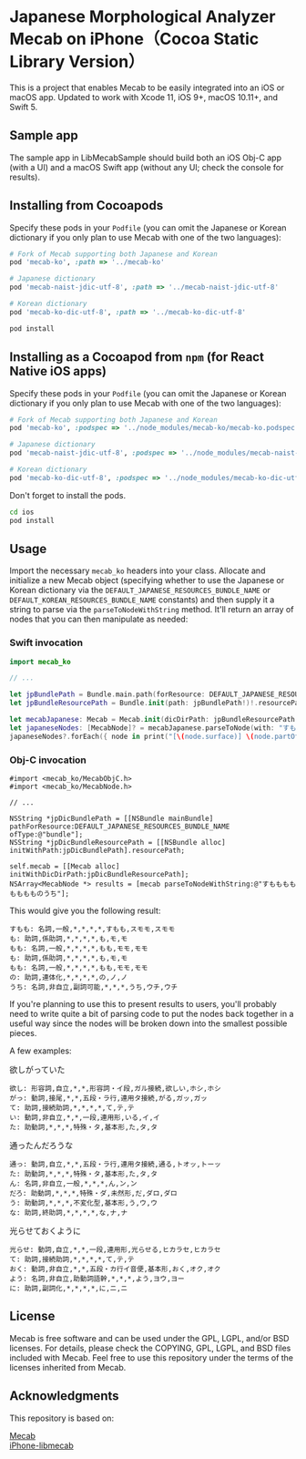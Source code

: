 # Japanese Morphological Analyzer Mecab on iPhone（Cocoa Static Library Version）

This is a project that enables Mecab to be easily integrated into an iOS or macOS app.
Updated to work with Xcode 11, iOS 9+, macOS 10.11+, and Swift 5.

## Sample app

The sample app in LibMecabSample should build both an iOS Obj-C app (with a UI) and a macOS Swift app (without any UI; check the console for results).

## Installing from Cocoapods

Specify these pods in your `Podfile` (you can omit the Japanese or Korean dictionary if you only plan to use Mecab with one of the two languages):

```ruby
# Fork of Mecab supporting both Japanese and Korean
pod 'mecab-ko', :path => '../mecab-ko'

# Japanese dictionary
pod 'mecab-naist-jdic-utf-8', :path => '../mecab-naist-jdic-utf-8'

# Korean dictionary
pod 'mecab-ko-dic-utf-8', :path => '../mecab-ko-dic-utf-8'
```

```sh
pod install
```

## Installing as a Cocoapod from `npm` (for React Native iOS apps)

Specify these pods in your `Podfile` (you can omit the Japanese or Korean dictionary if you only plan to use Mecab with one of the two languages):

```ruby
# Fork of Mecab supporting both Japanese and Korean
pod 'mecab-ko', :podspec => '../node_modules/mecab-ko/mecab-ko.podspec'

# Japanese dictionary
pod 'mecab-naist-jdic-utf-8', :podspec => '../node_modules/mecab-naist-jdic-utf-8/mecab-naist-jdic-utf-8.podspec'

# Korean dictionary
pod 'mecab-ko-dic-utf-8', :podspec => '../node_modules/mecab-ko-dic-utf-8/mecab-ko-dic-utf-8.podspec'
```

Don't forget to install the pods.

```sh
cd ios
pod install
```

## Usage

Import the necessary `mecab_ko` headers into your class. Allocate and initialize a new Mecab object (specifying whether to use the Japanese or Korean dictionary via the `DEFAULT_JAPANESE_RESOURCES_BUNDLE_NAME` or `DEFAULT_KOREAN_RESOURCES_BUNDLE_NAME` constants) and then supply it a string to parse via the `parseToNodeWithString` method. It'll return an array of nodes that you can then manipulate as needed:

### Swift invocation

```swift
import mecab_ko

// ...

let jpBundlePath = Bundle.main.path(forResource: DEFAULT_JAPANESE_RESOURCES_BUNDLE_NAME, ofType: "bundle")
let jpBundleResourcePath = Bundle.init(path: jpBundlePath!)!.resourcePath

let mecabJapanese: Mecab = Mecab.init(dicDirPath: jpBundleResourcePath!)
let japaneseNodes: [MecabNode]? = mecabJapanese.parseToNode(with: "すもももももももものうち")
japaneseNodes?.forEach({ node in print("[\(node.surface)] \(node.partOfSpeech ?? "*") \(node.originalForm ?? "*")") })
```

### Obj-C invocation

```objc
#import <mecab_ko/MecabObjC.h>
#import <mecab_ko/MecabNode.h>

// ...

NSString *jpDicBundlePath = [[NSBundle mainBundle] pathForResource:DEFAULT_JAPANESE_RESOURCES_BUNDLE_NAME ofType:@"bundle"];
NSString *jpDicBundleResourcePath = [[NSBundle alloc] initWithPath:jpDicBundlePath].resourcePath;

self.mecab = [[Mecab alloc] initWithDicDirPath:jpDicBundleResourcePath];
NSArray<MecabNode *> results = [mecab parseToNodeWithString:@"すもももももももものうち"];
```

This would give you the following result:

```
すもも: 名詞,一般,*,*,*,*,すもも,スモモ,スモモ  
も: 助詞,係助詞,*,*,*,*,も,モ,モ  
もも: 名詞,一般,*,*,*,*,もも,モモ,モモ  
も: 助詞,係助詞,*,*,*,*,も,モ,モ  
もも: 名詞,一般,*,*,*,*,もも,モモ,モモ  
の: 助詞,連体化,*,*,*,*,の,ノ,ノ  
うち: 名詞,非自立,副詞可能,*,*,*,うち,ウチ,ウチ
```

If you're planning to use this to present results to users, you'll probably need to write quite a bit of parsing code to put the nodes back together in a useful way since the nodes will be broken down into the smallest possible pieces.

A few examples:

欲しがっていた  
```
欲し: 形容詞,自立,*,*,形容詞・イ段,ガル接続,欲しい,ホシ,ホシ  
がっ: 動詞,接尾,*,*,五段・ラ行,連用タ接続,がる,ガッ,ガッ  
て: 助詞,接続助詞,*,*,*,*,て,テ,テ  
い: 動詞,非自立,*,*,一段,連用形,いる,イ,イ  
た: 助動詞,*,*,*,特殊・タ,基本形,た,タ,タ  
```

通ったんだろうな  
```
通っ: 動詞,自立,*,*,五段・ラ行,連用タ接続,通る,トオッ,トーッ  
た: 助動詞,*,*,*,特殊・タ,基本形,た,タ,タ  
ん: 名詞,非自立,一般,*,*,*,ん,ン,ン  
だろ: 助動詞,*,*,*,特殊・ダ,未然形,だ,ダロ,ダロ  
う: 助動詞,*,*,*,不変化型,基本形,う,ウ,ウ  
な: 助詞,終助詞,*,*,*,*,な,ナ,ナ  
```

光らせておくように  
```
光らせ: 動詞,自立,*,*,一段,連用形,光らせる,ヒカラセ,ヒカラセ  
て: 助詞,接続助詞,*,*,*,*,て,テ,テ  
おく: 動詞,非自立,*,*,五段・カ行イ音便,基本形,おく,オク,オク  
よう: 名詞,非自立,助動詞語幹,*,*,*,よう,ヨウ,ヨー  
に: 助詞,副詞化,*,*,*,*,に,ニ,ニ  
```

## License

Mecab is free software and can be used under the GPL, LGPL, and/or BSD licenses.
For details, please check the COPYING, GPL, LGPL, and BSD files included with Mecab.
Feel free to use this repository under the terms of the licenses inherited from Mecab.

## Acknowledgments

This repository is based on:

[Mecab](http://taku910.github.io/mecab/)  
[iPhone-libmecab](https://github.com/FLCLjp/iPhone-libmecab/)
